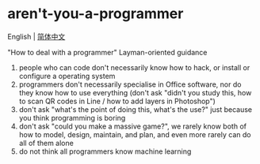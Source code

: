 # aren't-you-a-programmer

English | [简体中文](i18n/zh_CN.md)

"How to deal with a programmer" Layman-oriented guidance

1. people who can code don't necessarily know how to hack, or install or configure a operating system
2. programmers don't necessarily specialise in Office software, nor do they know how to use everything (don't ask "didn't you study this, how to scan QR codes in Line / how to add layers in Photoshop")
3. don't ask "what's the point of doing this, what's the use?" just because you think programming is boring
4. don't ask "could you make a massive game?", we rarely know both of how to model, design, maintain, and plan, and even more rarely can do all of them alone
5. do not think all programmers know machine learning
